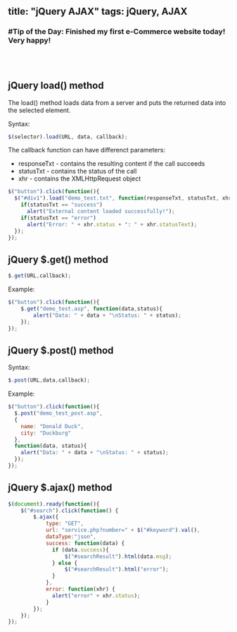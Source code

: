 title:  "jQuery AJAX"
tags: jQuery, AJAX
---
### \#Tip of the Day: Finished my first e-Commerce website today! Very happy!

<br /><br />

## jQuery load() method

The load() method loads data from a server and puts the returned data into the selected element.

Syntax:

```javascript
$(selector).load(URL, data, callback);
```

The callback function can have differenct parameters:

* responseTxt - contains the resulting content if the call succeeds
* statusTxt - contains the status of the call
* xhr - contains the XMLHttpRequest object

```javascript
$("button").click(function(){
  $("#div1").load("demo_test.txt", function(responseTxt, statusTxt, xhr){
    if(statusTxt == "success")
      alert("External content loaded successfully!");
    if(statusTxt == "error")
      alert("Error: " + xhr.status + ": " + xhr.statusText);
  });
});
```

## jQuery $.get() method

```javascript
$.get(URL,callback);
```

Example:
```javascript
$("button").click(function(){
    $.get("demo_test.asp", function(data,status){
        alert("Data: " + data + "\nStatus: " + status);
    });
});
```

## jQuery $.post() method

Syntax:
```javascript
$.post(URL,data,callback);
```

Example:
```javascript
$("button").click(function(){
  $.post("demo_test_post.asp",
  {
    name: "Donald Duck",
    city: "Duckburg"
  },
  function(data, status){
    alert("Data: " + data + "\nStatus: " + status);
  });
});
```
## jQuery $.ajax() method

```javascript
$(document).ready(function(){
    $("#search").click(function() {
        $.ajax({
            type: "GET",
            url: "service.php?number=" + $("#keyword").val(),
            dataType:"json",
            success: function(data) {
              if (data.success){
                  $("#searchResult").html(data.msg);
              } else {
                  $("#searchResult").html("error");
              }
            },
            error: function(xhr) {
              alert("error" + xhr.status);
            }
        }); 
    });
});
```